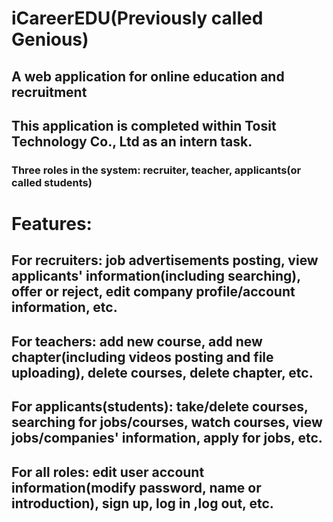 # iCareerEDU(Previously called Genious)
## A web application for online education and recruitment 
## This application is completed within Tosit Technology Co., Ltd as an intern task.
### Three roles in the system: recruiter, teacher, applicants(or called students)
# Features:
## For recruiters:  job advertisements posting, view applicants' information(including searching), offer or reject, edit company profile/account information, etc.
## For teachers:  add new course, add new chapter(including videos posting and file uploading), delete courses, delete chapter, etc.
## For applicants(students): take/delete courses, searching for jobs/courses, watch courses, view jobs/companies' information, apply for jobs, etc.
## For all roles: edit user account information(modify password, name or introduction), sign up, log in ,log out, etc.
